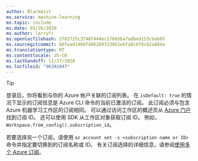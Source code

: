 ```yaml
---
author: Blackmist
ms.service: machine-learning
ms.topic: include
ms.date: 03/26/2020
ms.author: larryfr
ms.openlocfilehash: 2f82725c3748f444ec17665ba7adbed153cbab05
ms.sourcegitcommit: b6fead1466f486289333952e6fa0c6f9c82a804a
ms.translationtype: HT
ms.contentlocale: zh-CN
ms.lasthandoff: 11/27/2020
ms.locfileid: "96301047"
---
```

> [!TIP]
> 登录后，你将看到与你的 Azure 帐户关联的订阅列表。 在 `isDefault: true` 的情况下显示的订阅信息是 Azure CLI 命令的当前已激活的订阅。 此订阅必须与包含 Azure 机器学习工作区的订阅相同。 可以通过访问工作区的概述页从 [Azure 门户](https://portal.azure.cn)找到订阅 ID。 还可以使用 SDK 从工作区对象获取订阅 ID。 例如，`Workspace.from_config().subscription_id`。
> 
> 若要选择另一个订阅，请使用 `az account set -s <subscription name or ID>` 命令并指定要切换到的订阅名称或 ID。 有关订阅选择的详细信息，请参阅[使用多个 Azure 订阅](/cli/manage-azure-subscriptions-azure-cli)。